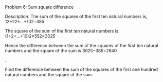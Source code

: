 Problem 6: Sum square difference

Description:
The sum of the squares of the first ten natural numbers is,
12+22+...+102=385

The square of the sum of the first ten natural numbers is,
(1+2+...+10)2=552=3025

Hence the difference between the sum of the squares of the first ten natural numbers and the square of the sum is 3025−385=2640

.

Find the difference between the sum of the squares of the first one hundred natural numbers and the square of the sum.